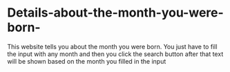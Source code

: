 # Details-about-the-month-you-were-born-
 This website tells you about the month you were born. You just have to fill the input with any month and then you click the search button after that text will be shown based on the month you filled in the input
